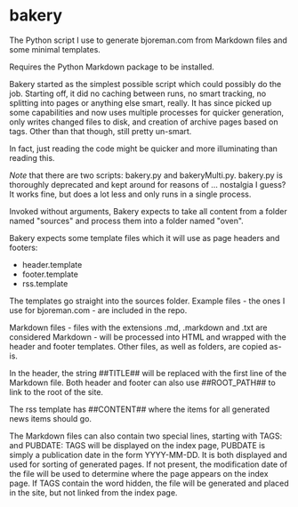 # bakery
The Python script I use to generate bjoreman.com from Markdown files and some minimal templates.

Requires the Python Markdown package to be installed.

Bakery started as the simplest possible script which could possibly do the job. Starting off, it did no caching between runs, no smart tracking, no splitting into pages or anything else smart, really. It has since picked up some capabilities and now uses multiple processes for quicker generation, only writes changed files to disk, and creation of archive pages based on tags. Other than that though, still pretty un-smart.

In fact, just reading the code might be quicker and more illuminating than reading this.

*Note* that there are two scripts: bakery.py and bakeryMulti.py. bakery.py is thoroughly deprecated and kept around for reasons of … nostalgia I guess? It works fine, but does a lot less and only runs in a single process.

Invoked without arguments, Bakery expects to take all content from a folder named "sources" and process them into a folder named "oven".

Bakery expects some template files which it will use as page headers and footers:
  * header.template
  * footer.template
  * rss.template
  
The templates go straight into the sources folder. Example files - the ones I use for bjoreman.com - are included in the repo.

Markdown files - files with the extensions .md, .markdown and .txt are considered Markdown - will be processed into HTML and wrapped with the header and footer templates. Other files, as well as folders, are copied as-is.

In the header, the string ##TITLE## will be replaced with the first line of the Markdown file. Both header and footer can also use ##ROOT_PATH## to link to the root of the site.

The rss template has ##CONTENT## where the items for all generated news items should go.

The Markdown files can also contain two special lines, starting with TAGS: and PUBDATE: TAGS will be displayed on the index page, PUBDATE is simply a publication date in the form YYYY-MM-DD. It is both displayed and used for sorting of generated pages. If not present, the modification date of the file will be used to determine where the page appears on the index page.
If TAGS contain the word hidden, the file will be generated and placed in the site, but not linked from the index page.
